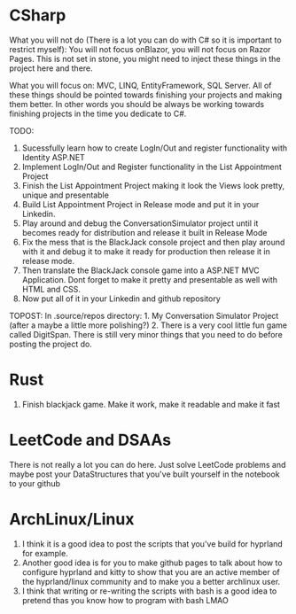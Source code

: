 # CSharp

What you will not do (There is a lot you can do with C# so it is important to restrict myself): You will not focus onBlazor, you will not focus on Razor Pages. This is not set in stone, you might need to inject these things in the project here and there.

What you will focus on: MVC, LINQ, EntityFramework, SQL Server. All of these things should be pointed towards finishing your projects and making them better. In other words you should be always be working towards finishing projects in the time you dedicate to C#.

TODO:
1. Sucessfully learn how to create LogIn/Out and register functionality with Identity ASP.NET
2. Implement LogIn/Out and Register functionality in the List Appointment Project
3. Finish the List Appointment Project making it look the Views look pretty, unique and presentable
4. Build List Appointment Project in Release mode and put it in your Linkedin.
5. Play around and debug the ConversationSimulator project until it becomes ready for distribution and release it built in Release Mode
6. Fix the mess that is the BlackJack console project and then play around with it and debug it to make it ready for production then release it in release mode.
7. Then translate the BlackJack console game into a ASP.NET MVC Application. Dont forget to make it pretty and presentable as well with HTML and CSS.
8. Now put all of it in your Linkedin and github repository

TOPOST:
	In .source/repos directory:
		1. My Conversation Simulator Project (after a maybe a little more polishing?)
		2. There is a very cool little fun game called DigitSpan. There is still very minor things that  you need to do before posting the project do.
# Rust
1. Finish blackjack game. Make it work, make it readable and make it fast

# LeetCode and DSAAs

There is not really a lot you can do here. Just solve LeetCode problems and maybe post your DataStructures that you've built yourself in the notebook to your github

# ArchLinux/Linux

1. I think it is a good idea to post the scripts that you've build for hyprland for example.
2. Another good idea is for you to make github pages to talk about how to configure hyprland and kitty to show that you  are an active member of the hyprland/linux community and to make you a better archlinux user.
3. I think that writing or re-writing the scripts with bash is a good idea to pretend thas you know how to program with bash LMAO